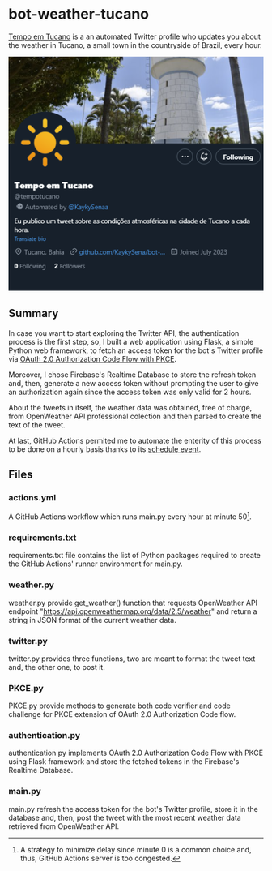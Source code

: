 # bot-weather-tucano
[Tempo em Tucano](https://twitter.com/tempotucano) is a an automated Twitter profile who updates you about the weather in Tucano, a small town in the countryside of Brazil, every hour.

<p align="center">
    <img src="assets/tempotucano.png" alt="asdasd">
</p>

## Summary
In case you want to start exploring the Twitter API, the authentication process is the first step, so, I built a web application using Flask, a simple Python web framework, to fetch an access token for the bot's Twitter profile via [OAuth 2.0 Authorization Code Flow with PKCE](https://developer.twitter.com/en/docs/authentication/oauth-2-0/user-access-token). 

Moreover, I chose Firebase's Realtime Database to store the refresh token and, then, generate a new access token without prompting the user to give an authorization again since the access token was only valid for 2 hours.

About the tweets in itself, the weather data was obtained, free of charge, from OpenWeather API professional colection and then parsed to create the text of the tweet.

At last, GitHub Actions permited me to automate the enterity of this process to be done on a hourly basis thanks to its [schedule event](https://docs.github.com/en/actions/using-workflows/events-that-trigger-workflows#schedule).

## Files

### actions.yml
A GitHub Actions workflow which runs main.py every hour at minute 50[^1].

[^1]: A strategy to minimize delay since minute 0 is a common choice and, thus, GitHub Actions server is too congested. 

### requirements.txt

requirements.txt file contains the list of Python packages required to create the GitHub Actions' runner environment for main.py.

### weather.py
weather.py provide get_weather() function that requests OpenWeather API endpoint "https://api.openweathermap.org/data/2.5/weather" and return a string in JSON format of the current weather data.

### twitter.py

twitter.py provides three functions, two are meant to format the tweet text and, the other one, to post it.

### PKCE.py

PKCE.py provide methods to generate both code verifier and code challenge for PKCE extension of OAuth 2.0 Authorization Code flow.

### authentication.py

authentication.py implements OAuth 2.0 Authorization Code Flow with PKCE using Flask framework and store the fetched tokens in the Firebase's Realtime Database.

### main.py

main.py refresh the access token for the bot's Twitter profile, store it in the database and, then, post the tweet with the most recent weather data retrieved from OpenWeather API.
